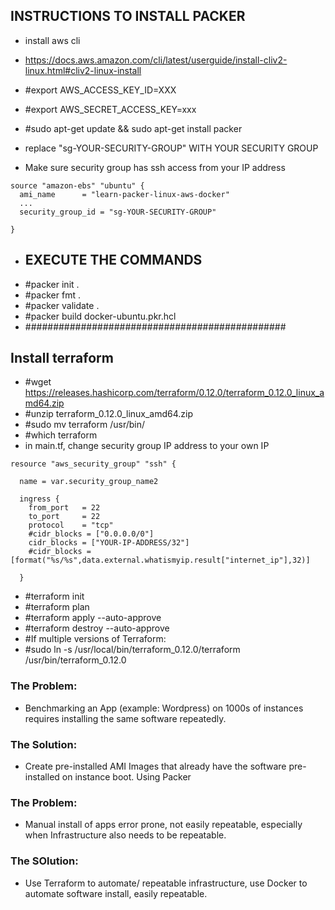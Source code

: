 
## INSTRUCTIONS TO INSTALL PACKER ##############
* install aws cli
* https://docs.aws.amazon.com/cli/latest/userguide/install-cliv2-linux.html#cliv2-linux-install

* #export AWS_ACCESS_KEY_ID=XXX
* #export AWS_SECRET_ACCESS_KEY=xxx
* #sudo apt-get update && sudo apt-get install packer
* replace "sg-YOUR-SECURITY-GROUP" WITH YOUR SECURITY GROUP
* Make sure security group has ssh access from your IP address
```
source "amazon-ebs" "ubuntu" {
  ami_name      = "learn-packer-linux-aws-docker"
  ...
  security_group_id = "sg-YOUR-SECURITY-GROUP"

}
```

* ## EXECUTE THE COMMANDS
* #packer init .
* #packer fmt .
* #packer validate .
* #packer build docker-ubuntu.pkr.hcl
* ###############################################

## Install terraform
* #wget https://releases.hashicorp.com/terraform/0.12.0/terraform_0.12.0_linux_amd64.zip
* #unzip terraform_0.12.0_linux_amd64.zip
* #sudo mv terraform /usr/bin/
* #which terraform
* in main.tf, change security group IP address to your own IP
```
resource "aws_security_group" "ssh" {

  name = var.security_group_name2

  ingress {
    from_port   = 22
    to_port     = 22
    protocol    = "tcp"
    #cidr_blocks = ["0.0.0.0/0"]
    cidr_blocks = ["YOUR-IP-ADDRESS/32"]
    #cidr_blocks = [format("%s/%s",data.external.whatismyip.result["internet_ip"],32)]

  }
```
* #terraform init
* #terraform plan
* #terraform apply --auto-approve
* #terraform destroy --auto-approve
* #If multiple versions of Terraform: 
* #sudo ln -s /usr/local/bin/terraform_0.12.0/terraform /usr/bin/terraform_0.12.0

### The Problem: 
* Benchmarking an App (example: Wordpress) on 1000s of instances requires installing the same software repeatedly. 
### The Solution: 
* Create pre-installed AMI Images that already have the software pre-installed on instance boot. Using Packer

### The Problem: 
* Manual install of apps error prone, not easily repeatable, especially when Infrastructure also needs to be repeatable.
### The SOlution:
* Use Terraform to automate/ repeatable infrastructure, use Docker to automate software install, easily repeatable.